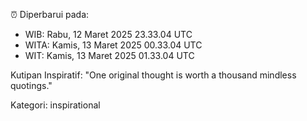 ⏰ Diperbarui pada:
- WIB: Rabu, 12 Maret 2025 23.33.04 UTC
- WITA: Kamis, 13 Maret 2025 00.33.04 UTC
- WIT: Kamis, 13 Maret 2025 01.33.04 UTC

Kutipan Inspiratif:
"One original thought is worth a thousand mindless quotings."


Kategori: inspirational

